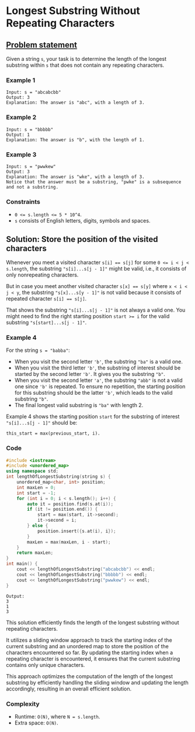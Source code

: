 # Longest Substring Without Repeating Characters

## [Problem statement](https://leetcode.com/problems/longest-substring-without-repeating-characters/)

Given a string `s`, your task is to determine the length of the longest substring within `s` that does not contain any repeating characters.

### Example 1
```text
Input: s = "abcabcbb"
Output: 3
Explanation: The answer is "abc", with a length of 3.
```

### Example 2
```text
Input: s = "bbbbb"
Output: 1
Explanation: The answer is "b", with the length of 1.
```

### Example 3
```text
Input: s = "pwwkew"
Output: 3
Explanation: The answer is "wke", with a length of 3.
Notice that the answer must be a substring, "pwke" is a subsequence and not a substring.
``` 

### Constraints

* `0 <= s.length <= 5 * 10^4`.
* `s` consists of English letters, digits, symbols and spaces.

## Solution: Store the position of the visited characters

Whenever you meet a visited character `s[i] == s[j]` for some `0 <= i < j < s.length`, the substring `"s[i]...s[j - 1]"` might be valid, i.e., it consists of only nonrepeating characters.

But in case you meet another visited character `s[x] == s[y]` where `x < i < j < y`, the substring `"s[x]...s[y - 1]"` is not valid because it consists of repeated character `s[i] == s[j]`. 

That shows the substring `"s[i]...s[j - 1]"` is not always a valid one. You might need to find the right starting position `start >= i` for the valid substring `"s[start]...s[j - 1]"`.

### Example 4 
For the string `s = "babba"`:

* When you visit the second letter `'b'`, the substring `"ba"` is a valid one. 
* When you visit the third letter `'b'`, the substring of interest should be started by the second letter `'b'`. It gives you the substring `"b"`.
* When you visit the second letter `'a'`, the substring `"abb"` is not a valid one since `'b'` is repeated. To ensure no repetition, the starting position for this substring should be the latter `'b'`, which leads to the valid substring `"b"`.
* The final longest valid substring is `"ba"` with length 2.

Example 4 shows the starting position `start` for the substring of interest `"s[i]...s[j - 1]"` should be:

```text
this_start = max(previous_start, i).
```

### Code
```cpp
#include <iostream>
#include <unordered_map>
using namespace std;
int lengthOfLongestSubstring(string s) {
    unordered_map<char, int> position;
    int maxLen = 0;
    int start = -1;
    for (int i = 0; i < s.length(); i++) {
        auto it = position.find(s.at(i));
        if (it != position.end()) {
            start = max(start, it->second);
            it->second = i;
        } else {
            position.insert({s.at(i), i});
        }
        maxLen = max(maxLen, i - start);
    }
    return maxLen;
}
int main() {
    cout << lengthOfLongestSubstring("abcabcbb") << endl;
    cout << lengthOfLongestSubstring("bbbbb") << endl;
    cout << lengthOfLongestSubstring("pwwkew") << endl;
}
```
```text
Output:
3
1
3
```

This solution efficiently finds the length of the longest substring without repeating characters. 

It utilizes a sliding window approach to track the starting index of the current substring and an unordered map to store the position of the characters encountered so far. By updating the starting index when a repeating character is encountered, it ensures that the current substring contains only unique characters. 

This approach optimizes the computation of the length of the longest substring by efficiently handling the sliding window and updating the length accordingly, resulting in an overall efficient solution.

### Complexity

* Runtime: `O(N)`, where `N = s.length`.
* Extra space: `O(N)`.



